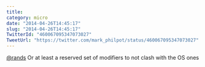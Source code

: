 ```yaml
---
title: 
category: micro
date: "2014-04-26T14:45:17"
slug: "2014-04-26T14:45:17"
TwitterId: "460067095347073027"
TweetUrl: "https://twitter.com/mark_philpot/status/460067095347073027"
---
```


[@rands](https://twitter.com/rands) Or at least a reserved set of modifiers to
not clash with the OS ones
